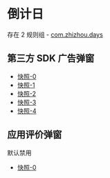 # 倒计日

存在 2 规则组 - [com.zhizhou.days](/src/apps/com.zhizhou.days.ts)

## 第三方 SDK 广告弹窗

- [快照-0](https://gkd-kit.songe.li/import/12727499)
- [快照-1](https://gkd-kit.songe.li/import/12739678)
- [快照-2](https://gkd-kit.songe.li/import/12727528)
- [快照-3](https://gkd-kit.songe.li/import/12739703)
- [快照-4](https://gkd-kit.songe.li/import/12727546)

## 应用评价弹窗

默认禁用

- [快照-0](https://gkd-kit.songe.li/import/12744951)
